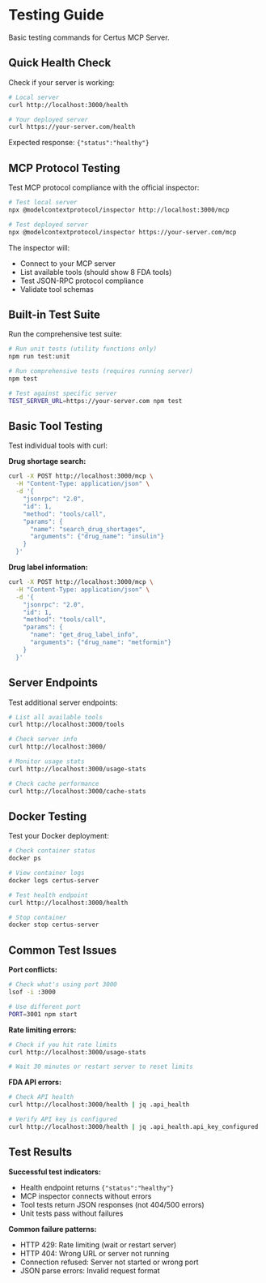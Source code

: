 # Testing Guide

Basic testing commands for Certus MCP Server.

## Quick Health Check

Check if your server is working:

```bash
# Local server
curl http://localhost:3000/health

# Your deployed server
curl https://your-server.com/health
```

Expected response: `{"status":"healthy"}`

## MCP Protocol Testing

Test MCP protocol compliance with the official inspector:

```bash
# Test local server
npx @modelcontextprotocol/inspector http://localhost:3000/mcp

# Test deployed server
npx @modelcontextprotocol/inspector https://your-server.com/mcp
```

The inspector will:
- Connect to your MCP server
- List available tools (should show 8 FDA tools)
- Test JSON-RPC protocol compliance
- Validate tool schemas

## Built-in Test Suite

Run the comprehensive test suite:

```bash
# Run unit tests (utility functions only)
npm run test:unit

# Run comprehensive tests (requires running server)
npm test

# Test against specific server
TEST_SERVER_URL=https://your-server.com npm test
```

## Basic Tool Testing

Test individual tools with curl:

**Drug shortage search:**

```bash
curl -X POST http://localhost:3000/mcp \
  -H "Content-Type: application/json" \
  -d '{
    "jsonrpc": "2.0",
    "id": 1,
    "method": "tools/call",
    "params": {
      "name": "search_drug_shortages",
      "arguments": {"drug_name": "insulin"}
    }
  }'
```

**Drug label information:**

```bash
curl -X POST http://localhost:3000/mcp \
  -H "Content-Type: application/json" \
  -d '{
    "jsonrpc": "2.0",
    "id": 1,
    "method": "tools/call",
    "params": {
      "name": "get_drug_label_info",
      "arguments": {"drug_name": "metformin"}
    }
  }'
```

## Server Endpoints

Test additional server endpoints:

```bash
# List all available tools
curl http://localhost:3000/tools

# Check server info
curl http://localhost:3000/

# Monitor usage stats
curl http://localhost:3000/usage-stats

# Check cache performance
curl http://localhost:3000/cache-stats
```

## Docker Testing

Test your Docker deployment:

```bash
# Check container status
docker ps

# View container logs
docker logs certus-server

# Test health endpoint
curl http://localhost:3000/health

# Stop container
docker stop certus-server
```

## Common Test Issues

**Port conflicts:**

```bash
# Check what's using port 3000
lsof -i :3000

# Use different port
PORT=3001 npm start
```

**Rate limiting errors:**

```bash
# Check if you hit rate limits
curl http://localhost:3000/usage-stats

# Wait 30 minutes or restart server to reset limits
```

**FDA API errors:**

```bash
# Check API health
curl http://localhost:3000/health | jq .api_health

# Verify API key is configured
curl http://localhost:3000/health | jq .api_health.api_key_configured
```

## Test Results

**Successful test indicators:**
- Health endpoint returns `{"status":"healthy"}`
- MCP inspector connects without errors
- Tool tests return JSON responses (not 404/500 errors)
- Unit tests pass without failures

**Common failure patterns:**
- HTTP 429: Rate limiting (wait or restart server)
- HTTP 404: Wrong URL or server not running
- Connection refused: Server not started or wrong port
- JSON parse errors: Invalid request format